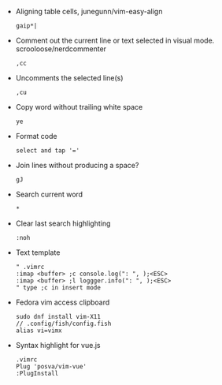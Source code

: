 - Aligning table cells, junegunn/vim-easy-align

      gaip*|

- Comment out the current line or text selected in visual mode. scrooloose/nerdcommenter

      ,cc

- Uncomments the selected line(s)

      ,cu

- Copy word without trailing white space

      ye

- Format code

      select and tap '='

- Join lines without producing a space?

      gJ

- Search current word

      *

- Clear last search highlighting

      :noh

- Text template

      " .vimrc
      :imap <buffer> ;c console.log(": ", );<ESC>
      :imap <buffer> ;l loggger.info(": ", );<ESC>
      " type ;c in insert mode

- Fedora vim access clipboard

      sudo dnf install vim-X11
      // .config/fish/config.fish
      alias vi=vimx

- Syntax highlight for vue.js

      .vimrc
      Plug 'posva/vim-vue'
      :PlugInstall
